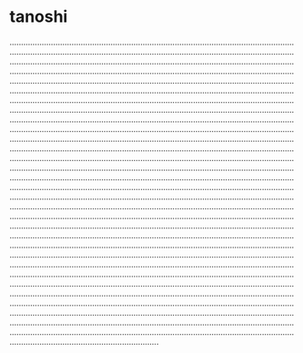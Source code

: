 # tanoshi

.....................................................................................................................................................................................................................................................................................................................................................................................................................................................................................................................................................................................................................................................................................................................................................................................................................................................................................................................................................................................................................................................................................................................................................................................................................................................................................................................................................................................................................................................................................................................................................................................................................................................................................................................................................................................................................................................................................................................................................................................................................................................................................................................................................................................................................................................................................................................................................................................................................................................................................................................................................................................................................................................................................................................................................................................................................................................................................................................................................................................................................................................................................................................................................................................................................................................................................................................................................................................................................................................................................................................................................................................................................................................................................................................................................................................................................................................................................................................................................................................................................................................................